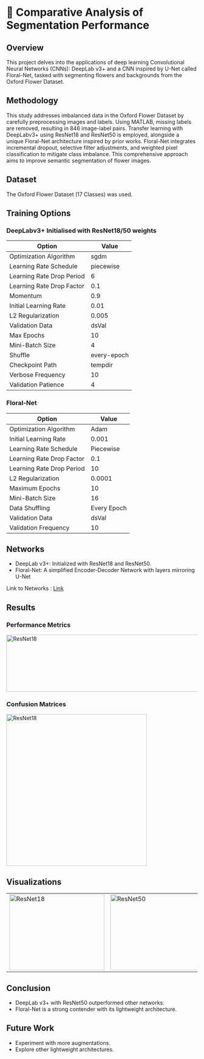 # 🌸 Comparative Analysis of Segmentation Performance

## Overview

This project delves into the applications of deep learning Convolutional Neural Networks (CNNs): DeepLab v3+ and a CNN inspired by U-Net called Floral-Net, 
tasked with segmenting flowers and backgrounds from the Oxford Flower Dataset.

## Methodology

This study addresses imbalanced data in the Oxford Flower Dataset by carefully preprocessing images and labels. Using MATLAB, missing labels are removed, resulting in 846 image-label pairs. Transfer learning with DeepLabv3+ using ResNet18 and ResNet50 is employed, alongside a unique Floral-Net architecture inspired by prior works. Floral-Net integrates incremental dropout, selective filter adjustments, and weighted pixel classification to mitigate class imbalance. This comprehensive approach aims to improve semantic segmentation of flower images.

## Dataset
The Oxford Flower Dataset (17 Classes) was used.

## Training Options

### DeepLabv3+ Initialised with ResNet18/50 weights

| Option                    | Value          |
|---------------------------|----------------|
| Optimization Algorithm   | sgdm           |
| Learning Rate Schedule   | piecewise      |
| Learning Rate Drop Period| 6              |
| Learning Rate Drop Factor| 0.1            |
| Momentum                 | 0.9            |
| Initial Learning Rate    | 0.01           |
| L2 Regularization        | 0.005          |
| Validation Data          | dsVal          |
| Max Epochs               | 10             |
| Mini-Batch Size          | 4              |
| Shuffle                  | every-epoch    |
| Checkpoint Path          | tempdir        |
| Verbose Frequency        | 10             |
| Validation Patience      | 4              |

### Floral-Net

| Option                    | Value          |
|---------------------------|----------------|
| Optimization Algorithm   | Adam           |
| Initial Learning Rate    | 0.001          |
| Learning Rate Schedule   | Piecewise      |
| Learning Rate Drop Factor| 0.1            |
| Learning Rate Drop Period| 10             |
| L2 Regularization        | 0.0001         |
| Maximum Epochs           | 10             |
| Mini-Batch Size          | 16             |
| Data Shuffling           | Every Epoch    |
| Validation Data          | dsVal          |
| Validation Frequency     | 10             |

## Networks
- DeepLab v3+: Initialized with ResNet18 and ResNet50.
- Floral-Net: A simplified Encoder-Decoder Network with layers mirroring U-Net

Link to Networks : [Link](https://drive.google.com/file/d/1cxY6ojJGHyVY0A3SjUIdA94DgrClM0qa/view?usp=sharing)

## Results

### Performance Metrics
<img src="https://github.com/chboey/FloralNet/assets/103494565/f9a4ebde-a172-4fbb-8e38-6edd76b033a1" alt="ResNet18" width="700" height="150">

### Confusion Matrices
<img src="https://github.com/chboey/FloralNet/assets/103494565/5119eb2b-12f6-412c-bb82-1a82ebefca46" alt="ResNet18" width="370" height="400">

## Visualizations
<table>
  <tr>
    <td>
      <img src="https://github.com/chboey/FloralNet/assets/103494565/d876a24b-069e-4eec-930e-59ac446c4af3" alt="ResNet18" width="250" height="200">
    </td>
    <td>
      <img src="https://github.com/chboey/FloralNet/assets/103494565/924d634c-51bd-48e9-a846-0769df94dd69" alt="ResNet50" width="250" height="200">
    </td>
    <td>
      <img src="https://github.com/chboey/FloralNet/assets/103494565/caf88d1d-c783-4669-a1fe-5edf6ce5836f" alt="Floral-Net" width="250" height="200">
    </td>
  </tr>
</table>

## Conclusion
- DeepLab v3+ with ResNet50 outperformed other networks.
- Floral-Net is a strong contender with its lightweight architecture.

## Future Work
- Experiment with more augmentations.
- Explore other lightweight architectures.

